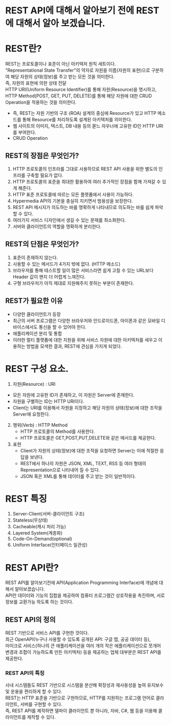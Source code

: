 # REST API에 대해서 알아보기 전에 REST에 대해서 알아 보겠습니다.

# REST란?
REST는 프로토콜이나 표준이 아닌 아키텍처 원칙 세트이다.<BR>
"Representational State Transfer"의 약자로 자원을 이름(자원의 표현)으로 구분하여 해당 자원의 상태(정보)를 주고 받는 모든 것을 의미한다.<BR>
즉, 자원의 표현에 의한 상태 전달<BR>
HTTP URI(Uniform Resource Identifier)를 통해 자원(Resource)을 명시하고, HTTP Method(POST, GET, PUT, DELETE)를 통해 해당 자원에 대한 CRUD Operation을 적용하는 것을 의미한다.<BR>

- 즉, REST는 자원 기반의 구조 (ROA) 설계의 중심에 Resource가 있고 HTTP 메소드를 통해 Resource를 처리하도록 설계된 아키텍처를 의미한다.<BR>
- 웹 사이트의 이미지, 텍스트, DB 내용 등의 몯느 자우너에 고유한 ID인 HTTP URI를 부여한다.<BR>
- CRUD Operation<BR>

## REST의 장점은 무엇인가?
  
1. HTTP 프로토콜의 인프라를 그대로 사용하므로  REST API 사용을 위한 별도의 인프라를 구축할 필요가 없다.
2. HTTP 프로토콜의 표준을 최대한 활용하여 여러 추가적인 장점을 함께 가져갈 수 있게 해준다.
3. HTTP 표준 프로토콜에 따르는 모든 플랫폼에서 사용이 가능하다.
4. Hypermedia API의 기본을 충실히 지키면서 범용성을 보장한다.
5. REST API 메시지가 의도하는 바를 명확하게 나타내므로 의도하는 바를 쉽게 파악할 수 있다.
6. 여러가지 서비스 디자인에서 생길 수 있는 문제를 최소화한다.
7. 서버와 클라이언트의 역할을 명확하게 분리한다.

## REST의 단점은 무엇인가?
1. 표준이 존재하지 않는다.
2. 사용할 수 있는 메서드가 4가지 밖에 없다. (HTTP 메소드)
3. 브라우저를 통해 테스트할 일이 많은 서비스라면 쉽게 고칠 수 있는 URL보다 Header 값이 왠지 더 어렵게 느껴진다.
4. 구형 브라우저가 아직 제대로 지원해주지 못하는 부분이 존재한다.

## REST가 필요한 이유
- 다양한 클라이언트가 등장
- 최근의 서버 프로그램은 다양한 브라우저와 안드로이드폰, 아이폰과 같은 모바일 디바이스에서도 통신을 할 수 있어야 한다.
- 애플리케이션 분리 및 통합
- 이러한 멀티 플랫폼에 대한 지원을 위해 서비스 자원에 대한 아키텍처를 세우고 이용하는 방법을 모색한 결과, REST에 관심을 가지게 되었다.

# REST 구성 요소.
1. 자원(Resource) : URI
  - 모든 자원에 고유한 ID가 존재하고, 이 자원은 Server에 존재한다.
  - 자원을 구별하는 ID는 HTTP URI이다.
  - Client는 URI를 이용해서 자원을 지정하고 해당 자원의 상태(정보)에 대한 조작을 Server에 요청한다.
2. 행위(Verb) : HTTP Method
	- HTTP 프로토콜의 Method를 사용한다.
	- HTTP 프로토콜은 GET,POST,PUT,DELETE와 같은 메서드를 제공한다.
3. 표현
	- Client가 자원의 상태(정보)에 대한 조작을 요청하면 Server는 이에 적절한 응답을 보낸다.
	- REST에서 하나의 자원은 JSON, XML, TEXT, RSS 등 여러 형태의 Representation으로 나타내어 질 수 있다.
	- JSON 혹은 XML를 통해 데이터를 주고 받는 것이 일반적이다.

# REST 특징
1. Server-Client(서버-클라이언트 구조)
2. Stateless(무상태)
3. Cacheable(캐시 처리 가능)
4. Layered System(계층화)
5. Code-On-Demand(optional)
6. Uniform Interface(인터페이스 일관성)

# REST API란?
REST API를 알아보기전에 API(Application Programming Interface)에 개념에 대해서 알아보겠습니다.<BR>
API란 데이터와 기능의 집합을 제공하여 컴퓨터 프로그램간 상호작용을 촉진하며, 서로 정보를 교환가능 하도록 하는 것이다.<BR>

## REST API의 정의
REST 기반으로 서비스 API를 구현한 것이다.<BR>
최근 OpenAPI(누구나 사용할 수 있도록 공개된 API: 구글 맵, 공공 데이터 등), <BR>
마이크로 서비스(하나의 큰 애플리케이션을 여러 개의 작은 애플리케이션으로 쪼개어 변경과 조합이 가능하도록 만든 아키텍처) 등을 제공하는 업체 대부분은 REST API를 제공한다.<BR>

### REST API의 특징
사내 시스템들도 REST 기반으로 시스템을 분산해 확장성과 재사용성을 높여 유지보수 및 운용을 편리하게 할 수 있다.<BR>
REST는 HTTP 표준을 기반으로 구현하므로, HTTP를 지원하는 프로그램 언어로 클라이언트, 서버를 구현할 수 있다.<BR>
즉, REST API를 제작하면 델파이 클라이언트 뿐 아니라, 자바, C#, 웹 등을 이용해 클라이언트를 제작할 수 있다.<BR>

